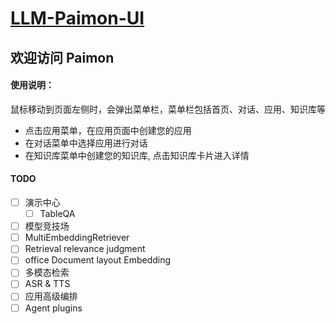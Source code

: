 # [LLM-Paimon-UI](https://github.com/yuemengrui/LLM-Paimon-UI.git)

## 欢迎访问 Paimon

#### 使用说明：
鼠标移动到页面左侧时，会弹出菜单栏，菜单栏包括首页、对话、应用、知识库等
* 点击应用菜单，在应用页面中创建您的应用
* 在对话菜单中选择应用进行对话
* 在知识库菜单中创建您的知识库, 点击知识库卡片进入详情

#### TODO
 - [ ] 演示中心
   - [ ] TableQA
 - [ ] 模型竞技场
 - [ ] MultiEmbeddingRetriever
 - [ ] Retrieval relevance judgment
 - [ ] office Document layout Embedding
 - [ ] 多模态检索
 - [ ] ASR & TTS
 - [ ] 应用高级编排
 - [ ] Agent plugins